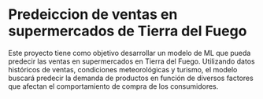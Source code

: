 # Predeiccion de ventas en supermercados de Tierra del Fuego
Este proyecto tiene como objetivo desarrollar un modelo de ML que pueda predecir las ventas en supermercados en Tierra del Fuego. Utilizando datos históricos de ventas, condiciones meteorológicas y turismo, el modelo buscará predecir la demanda de productos en función de diversos factores que afectan el comportamiento de compra de los consumidores.
